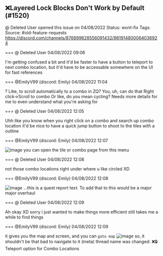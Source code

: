 ## ❌Layered Lock Blocks Don't Work by Default (#1520)
@ Deleted User opened this issue on 04/08/2022
Status: wont-fix
Tags: 
Source: #old-feature-requests https://discord.com/channels/876899628556091432/961914800064036924


=== @ Deleted User 04/08/2022 09:06

I'm getting confused a bit and it'd be faster to have a button to teleport to next combo location, but it'd have to be accessable somewhere on the UI for fast references

=== @EmilyV99 (discord: Emily) 04/08/2022 11:04

?
Like, to scroll automatically to a combo in ZQ?
You, uh, can do that
Right click->Scroll to combo
Or like, do you mean cycling?
Needs more details for me to even understand what you're asking for

=== @ Deleted User 04/08/2022 12:05

Uhh like you know when you right click on a combo and search up combo location
it'd be nice to have a quick jump button to shoot to the tiles with a outline

=== @EmilyV99 (discord: Emily) 04/08/2022 12:07


![image](https://cdn.discordapp.com/attachments/961914800064036924/961960479037722624/unknown.png?ex=65eaff82&is=65d88a82&hm=c4281be34a0042f9771fd57736108ffff0cd569368e550cd4dcbfd4b7c7ceaa0&)
you can open the tile or combo page from this menu

=== @ Deleted User 04/08/2022 12:08

not those
combo locations
right under where u like circled XD

=== @EmilyV99 (discord: Emily) 04/08/2022 12:08


![image](https://cdn.discordapp.com/attachments/961914800064036924/961960792671023174/unknown.png?ex=65eaffcd&is=65d88acd&hm=ff177524bbbb489ae8d18af6c7ba7ca7e34ee5eb7e5016c87add081882d61be4&)
...this is a quest report text.
To add that to this would be a major major overhaul

=== @ Deleted User 04/08/2022 12:09

Ah okay XD sorry i just wanted to make things more efficient
still takes me a while to find things

=== @EmilyV99 (discord: Emily) 04/08/2022 12:09

it gives you the map and screen, and you can `goto map`
![image](https://cdn.discordapp.com/attachments/961914800064036924/961960967909015552/unknown.png?ex=65eafff7&is=65d88af7&hm=91f8ca136da4ce977847ae07b7da531fb6469562ca9c607ed7eb03b17f779102&)
so, it shouldn't be that bad to navigate to it
(meta) thread name was changed: ❌🔒Teleport option for Combo Locations
